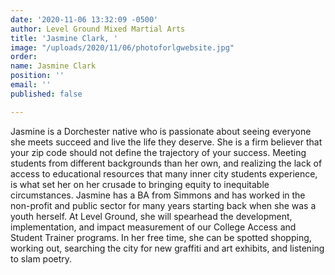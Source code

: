 ```yaml
---
date: '2020-11-06 13:32:09 -0500'
author: Level Ground Mixed Martial Arts
title: 'Jasmine Clark, '
image: "/uploads/2020/11/06/photoforlgwebsite.jpg"
order: 
name: Jasmine Clark
position: ''
email: ''
published: false

---
```

Jasmine is a Dorchester native who is passionate about seeing everyone she meets succeed and live the life they deserve. She is a firm believer that your zip code should not define the trajectory of your success. Meeting students from different backgrounds than her own, and realizing the lack of access to educational resources that many inner city students experience, is what set her on her crusade to bringing equity to inequitable circumstances. Jasmine has a BA from Simmons and has worked in the non-profit and public sector for many years starting back when she was a youth herself. At Level Ground, she will spearhead the development, implementation, and impact measurement of our College Access and Student Trainer programs. In her free time, she can be spotted shopping, working out, searching the city for new graffiti and art exhibits, and listening to slam poetry.